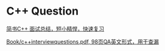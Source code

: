 # C++ Question
[简书C++ 面试总结，短小精悍，快速复习](https://www.jianshu.com/p/cc1bdada166f)

[Book/c++interviewquestions.pdf, 98页QA英文形式，用于查漏](/Book/c++interviewquestions.pdf)
